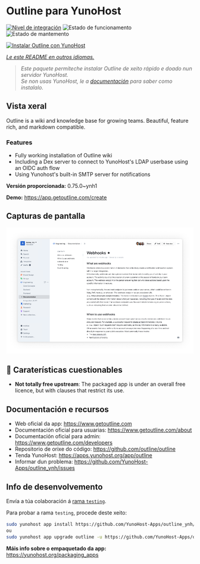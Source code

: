 <!--
NOTA: Este README foi creado automáticamente por <https://github.com/YunoHost/apps/tree/master/tools/readme_generator>
NON debe editarse manualmente.
-->

# Outline para YunoHost

[![Nivel de integración](https://dash.yunohost.org/integration/outline.svg)](https://dash.yunohost.org/appci/app/outline) ![Estado de funcionamento](https://ci-apps.yunohost.org/ci/badges/outline.status.svg) ![Estado de mantemento](https://ci-apps.yunohost.org/ci/badges/outline.maintain.svg)

[![Instalar Outline con YunoHost](https://install-app.yunohost.org/install-with-yunohost.svg)](https://install-app.yunohost.org/?app=outline)

*[Le este README en outros idiomas.](./ALL_README.md)*

> *Este paquete permíteche instalar Outline de xeito rápido e doado nun servidor YunoHost.*  
> *Se non usas YunoHost, le a [documentación](https://yunohost.org/install) para saber como instalalo.*

## Vista xeral

Outline is a wiki and knowledge base for growing teams. Beautiful, feature rich, and markdown compatible.

### Features

- Fully working installation of Outline wiki
- Including a Dex server to connect to YunoHost's LDAP userbase using an OIDC auth flow
- Using Yunohost's built-in SMTP server for notifications


**Versión proporcionada:** 0.75.0~ynh1

**Demo:** <https://app.getoutline.com/create>

## Capturas de pantalla

![Captura de pantalla de Outline](./doc/screenshots/screenshot.png)

## :red_circle: Caraterísticas cuestionables

- **Not totally free upstream**: The packaged app is under an overall free licence, but with clauses that restrict its use.

## Documentación e recursos

- Web oficial da app: <https://www.getoutline.com>
- Documentación oficial para usuarias: <https://www.getoutline.com/about>
- Documentación oficial para admin: <https://www.getoutline.com/developers>
- Repositorio de orixe do código: <https://github.com/outline/outline>
- Tenda YunoHost: <https://apps.yunohost.org/app/outline>
- Informar dun problema: <https://github.com/YunoHost-Apps/outline_ynh/issues>

## Info de desenvolvemento

Envía a túa colaboración á [rama `testing`](https://github.com/YunoHost-Apps/outline_ynh/tree/testing).

Para probar a rama `testing`, procede deste xeito:

```bash
sudo yunohost app install https://github.com/YunoHost-Apps/outline_ynh/tree/testing --debug
ou
sudo yunohost app upgrade outline -u https://github.com/YunoHost-Apps/outline_ynh/tree/testing --debug
```

**Máis info sobre o empaquetado da app:** <https://yunohost.org/packaging_apps>
